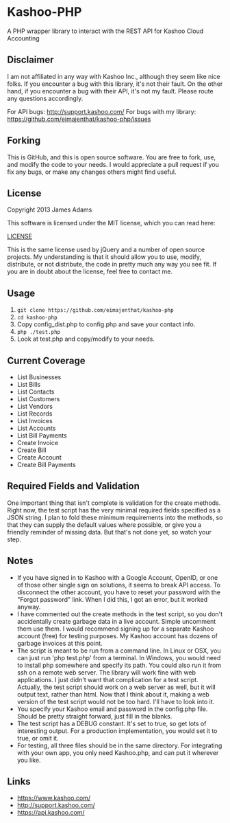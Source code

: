 Kashoo-PHP
==========
A PHP wrapper library to interact with the REST API for Kashoo Cloud Accounting

Disclaimer
----------
I am not affiliated in any way with Kashoo Inc., although they seem like nice folks.  If you encounter a bug with this library, it's not their fault.  On the other hand, if you encounter a bug with their API, it's not my fault.  Please route any questions accordingly.

For API bugs: http://support.kashoo.com/
For bugs with my library: https://github.com/eimajenthat/kashoo-php/issues

Forking
-------
This is GitHub, and this is open source software.  You are free to fork, use, and modify the code to your needs.  I would appreciate a pull request if you fix any bugs, or make any changes others might find useful.

License
-------
Copyright 2013 James Adams

This software is licensed under the MIT license, which you can read here:

[LICENSE](https://github.com/eimajenthat/kashoo-php/blob/master/LICENSE)

This is the same license used by jQuery and a number of open source projects.  My understanding is that it should allow you to use, modify, distribute, or not distribute, the code in pretty much any way you see fit.  If you are in doubt about the license, feel free to contact me.

Usage
-----
1. `git clone https://github.com/eimajenthat/kashoo-php`
2. `cd kashoo-php`
3. Copy config_dist.php to config.php and save your contact info.
4. `php ./test.php`
5. Look at test.php and copy/modify to your needs.

Current Coverage
----------------
+ List Businesses
+ List Bills
+ List Contacts
+ List Customers
+ List Vendors
+ List Records
+ List Invoices
+ List Accounts
+ List Bill Payments
+ Create Invoice
+ Create Bill
+ Create Account
+ Create Bill Payments

Required Fields and Validation
------------------------------
One important thing that isn't complete is validation for the create methods.  Right now, the test script has the very minimal required fields specified as a JSON string.  I plan to fold these minimum requirements into the methods, so that they can supply the default values where possible, or give you a friendly reminder of missing data.  But that's not done yet, so watch your step.

Notes
-----
+ If you have signed in to Kashoo with a Google Account, OpenID, or one of those other single sign on solutions, it seems to break API access.  To disconnect the other account, you have to reset your password with the "Forgot password" link.  When I did this, I got an error, but it worked anyway.
+ I have commented out the create methods in the test script, so you don't accidentally create garbage data in a live account.  Simple uncomment them use them.  I would recommend signing up for a separate Kashoo account (free) for testing purposes.  My Kashoo account has dozens of garbage invoices at this point.
+ The script is meant to be run from a command line.  In Linux or OSX, you can just run 'php test.php' from a terminal.  In Windows, you would need to install php somewhere and specify its path.  You could also run it from ssh on a remote web server.  The library will work fine with web applications.  I just didn't want that complication for a test script.  Actually, the test script should work on a web server as well, but it will output text, rather than html. Now that I think about it, making a web version of the test script would not be too hard.  I'll have to look into it.
+ You specify your Kashoo email and password in the config.php file.  Should be pretty straight forward, just fill in the blanks.
+ The test script has a DEBUG constant.  It's set to true, so get lots of interesting output.  For a production implementation, you would set it to true, or omit it.
+ For testing, all three files should be in the same directory.  For integrating with your own app, you only need Kashoo.php, and can put it wherever you like.

Links
-----
+ https://www.kashoo.com/
+ http://support.kashoo.com/
+ https://api.kashoo.com/
